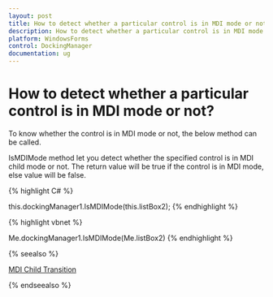 ```yaml
---
layout: post
title: How to detect whether a particular control is in MDI mode or not | WindowsForms | Syncfusion
description: How to detect whether a particular control is in MDI mode or not
platform: WindowsForms
control: DockingManager
documentation: ug
---
```



# How to detect whether a particular control is in MDI mode or not?

To know whether the control is in MDI mode or not, the below method can be called.

IsMDIMode method let you detect whether the specified control is in MDI child mode or not. The return value will be true if the control is in MDI mode, else value will be false.




{% highlight C# %}



this.dockingManager1.IsMDIMode(this.listBox2);
{% endhighlight %}



{% highlight vbnet %}


Me.dockingManager1.IsMDIMode(Me.listBox2)
{% endhighlight %}

{% seealso %}

[MDI Child Transition](/windowsforms/dockingmanager/advanced-features#mdi-child-transition)

{% endseealso %}